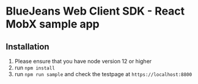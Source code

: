 # BlueJeans Web Client SDK - React MobX sample app

## Installation

1. Please ensure that you have node version 12 or higher
2. run `npm install`
3. run `npm run sample` and check the testpage at `https://localhost:8800`
